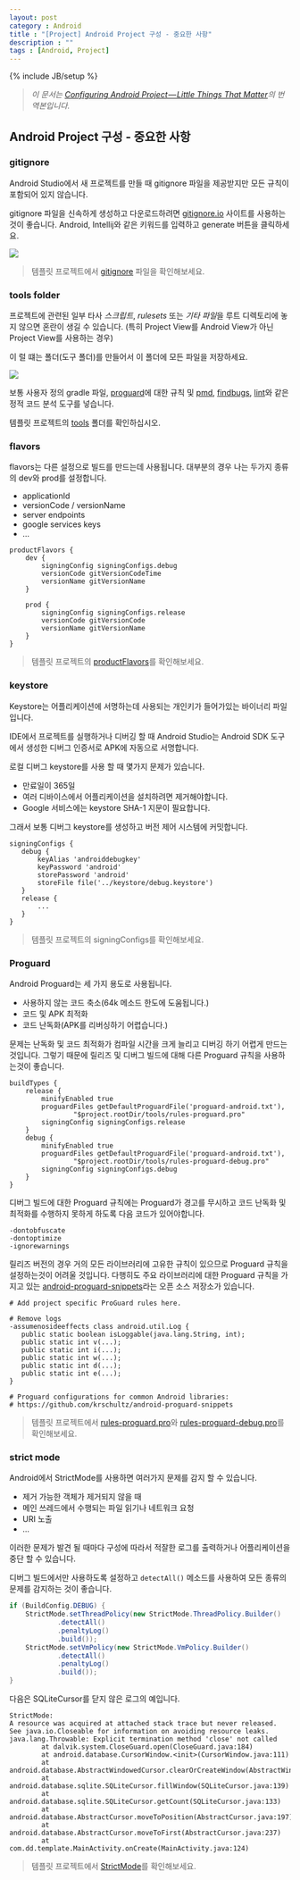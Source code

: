 ```yaml
---
layout: post
category : Android
title : "[Project] Android Project 구성 - 중요한 사항"
description : ""
tags : [Android, Project]
---
```


{% include JB/setup %}

> *이 문서는 [Configuring Android Project — Little Things That Matter](https://medium.com/@dmytrodanylyk/configuring-android-project-little-things-that-matter-d6a9d34c1ce0#.nksj5i62k)의 번역본입니다.*

## Android Project 구성 - 중요한 사항

### gitignore

Android Studio에서 새 프로젝트를 만들 때 gitignore 파일을 제공받지만 모든 규칙이 포함되어 있지 않습니다.

gitignore 파일을 신속하게 생성하고 다운로드하려면 [gitignore.io](https://www.gitignore.io/) 사이트를 사용하는 것이 좋습니다. Android, Intellij와 같은 키워드를 입력하고 generate 버튼을 클릭하세요.

![](https://cdn-images-1.medium.com/max/800/1*BetlRiqYaumLBBFIMrTdkQ.png)

> 템플릿 프로젝트에서 [gitignore](https://github.com/dmytrodanylyk/template/blob/master/.gitignore) 파일을 확인해보세요.

### tools folder

프로젝트에 관련된 일부 타사 *스크립트*, *rulesets* 또는 *기타 파일*을 루트 디렉토리에 놓지 않으면 혼란이 생길 수 있습니다. (특히 Project View를 Android View가 아닌 Project View를 사용하는 경우)

이 럴 떄는 폴더(도구 폴더)를 만들어서 이 폴더에 모든 파일을 저장하세요.

![](https://cdn-images-1.medium.com/max/800/1*4x6EGq81jD673WGhRHF79A.png)

보통 사용자 정의 gradle 파일, [proguard](https://developer.android.com/studio/build/shrink-code.html)에 대한 규칙 및 [pmd](https://pmd.github.io/), [findbugs](http://findbugs.sourceforge.net/), [lint](https://developer.android.com/studio/write/lint.html)와 같은 정적 코드 분석 도구를 넣습니다.

템플릿 프로젝트의 [tools](https://github.com/dmytrodanylyk/template/tree/master/tools) 폴더를 확인하십시오.

### flavors

flavors는 다른 설정으로 빌드를 만드는데 사용됩니다. 대부분의 경우 나는 두가지 종류의 dev와 prod를 설정합니다.


- applicationId
- versionCode / versionName
- server endpoints
- google services keys
- …

```
productFlavors {
    dev {
        signingConfig signingConfigs.debug
        versionCode gitVersionCodeTime
        versionName gitVersionName
    }

    prod {
        signingConfig signingConfigs.release
        versionCode gitVersionCode
        versionName gitVersionName
    }
}
```

> 템플릿 프로젝트의 [productFlavors](https://github.com/dmytrodanylyk/template/blob/master/app/build.gradle#L33)를 확인해보세요.

### keystore

Keystore는 어플리케이션에 서명하는데 사용되는 개인키가 들어가있는 바이너리 파일입니다.

IDE에서 프로젝트를 실행하거나 디버깅 할 때 Android Studio는 Android SDK 도구에서 생성한 디버그 인증서로 APK에 자동으로 서명합니다.

로컬 디버그 keystore를 사용 할 때 몇가지 문제가 있습니다.

- 만료일이 365일
- 여러 디바이스에서 어플리케이션을 설치하려면 제거해야합니다.
- Google 서비스에는 keystore SHA-1 지문이 필요합니다.

그래서 보통 디버그 keystore를 생성하고 버전 제어 시스템에 커밋합니다.

```
signingConfigs {
   debug {
       keyAlias 'androiddebugkey'
       keyPassword 'android'
       storePassword 'android'
       storeFile file('../keystore/debug.keystore')
   }
   release {
       ...
   }
}
```

> 템플릿 프로젝트의 signingConfigs를 확인해보세요.

### Proguard

Android Proguard는 세 가지 용도로 사용됩니다.

- 사용하지 않는 코드 축소(64k 메소드 한도에 도움됩니다.)
- 코드 및 APK 최적화
- 코드 난독화(APK를 리버싱하기 어렵습니다.)

문제는 난독화 및 코드 최적화가 컴파일 시간을 크게 늘리고 디버깅 하기 어렵게 만드는 것입니다.
그렇기 때문에 릴리즈 및 디버그 빌드에 대해 다른 Proguard 규칙을 사용하는것이 좋습니다.

```
buildTypes {
    release {
        minifyEnabled true
        proguardFiles getDefaultProguardFile('proguard-android.txt'),
                "$project.rootDir/tools/rules-proguard.pro"
        signingConfig signingConfigs.release
    }
    debug {
        minifyEnabled true
        proguardFiles getDefaultProguardFile('proguard-android.txt'),
                "$project.rootDir/tools/rules-proguard-debug.pro"
        signingConfig signingConfigs.debug
    }
}
```

디버그 빌드에 대한 Proguard 규칙에는 Proguard가 경고를 무시하고 코드 난독화 및 최적화를 수행하지 못하게 하도록 다음 코드가 있어야합니다.

```
-dontobfuscate
-dontoptimize
-ignorewarnings
```

릴리즈 버전의 경우 거의 모든 라이브러리에 고유한 규칙이 있으므로 Proguard 규칙을 설정하는것이 어려울 것입니다. 다행히도 주요 라이브러리에 대한 Proguard 규칙을 가지고 있는 [android-proguard-snippets](https://github.com/krschultz/android-proguard-snippets)라는 오픈 소스 저장소가 있습니다.

```
# Add project specific ProGuard rules here.

# Remove logs
-assumenosideeffects class android.util.Log {
   public static boolean isLoggable(java.lang.String, int);
   public static int v(...);
   public static int i(...);
   public static int w(...);
   public static int d(...);
   public static int e(...);
}

# Proguard configurations for common Android libraries:
# https://github.com/krschultz/android-proguard-snippets
```

> 템플릿 프로젝트에서 [rules-proguard.pro](https://github.com/dmytrodanylyk/template/blob/master/tools/rules-proguard.pro)와 [rules-proguard-debug.pro](https://github.com/dmytrodanylyk/template/blob/master/tools/rules-proguard-debug.pro)를 확인해보세요.

### strict mode

Android에서 StrictMode를 사용하면 여러가지 문제를 감지 할 수 있습니다.

- 제거 가능한 객체가 제거되지 않을 때
- 메인 쓰레드에서 수행되는 파일 읽기나 네트워크 요청
- URI 노출
- ...

이러한 문제가 발견 될 때마다 구성에 따라서 적잘한 로그를 출력하거나 어플리케이션을 중단 할 수 있습니다.

디버그 빌드에서만 사용하도록 설정하고 `detectAll()` 메소드를 사용하여 모든 종류의 문제를 감지하는 것이 좋습니다.

```java
if (BuildConfig.DEBUG) {
    StrictMode.setThreadPolicy(new StrictMode.ThreadPolicy.Builder()
            .detectAll()
            .penaltyLog()
            .build());
    StrictMode.setVmPolicy(new StrictMode.VmPolicy.Builder()
            .detectAll()
            .penaltyLog()
            .build());
}
```

다음은 SQLiteCursor를 닫지 않은 로그의 예입니다.

```
StrictMode:
A resource was acquired at attached stack trace but never released.
See java.io.Closeable for information on avoiding resource leaks.
java.lang.Throwable: Explicit termination method 'close' not called
        at dalvik.system.CloseGuard.open(CloseGuard.java:184)
        at android.database.CursorWindow.<init>(CursorWindow.java:111)
        at android.database.AbstractWindowedCursor.clearOrCreateWindow(AbstractWindowedCursor.java:198)
        at android.database.sqlite.SQLiteCursor.fillWindow(SQLiteCursor.java:139)
        at android.database.sqlite.SQLiteCursor.getCount(SQLiteCursor.java:133)
        at android.database.AbstractCursor.moveToPosition(AbstractCursor.java:197)
        at android.database.AbstractCursor.moveToFirst(AbstractCursor.java:237)
        at com.dd.template.MainActivity.onCreate(MainActivity.java:124)
```

> 템플릿 프로젝트에서 [StrictMode](https://github.com/dmytrodanylyk/template/blob/master/app/src/main/java/com/dd/template/TemplateApplication.java#L12)를 확인해보세요.
